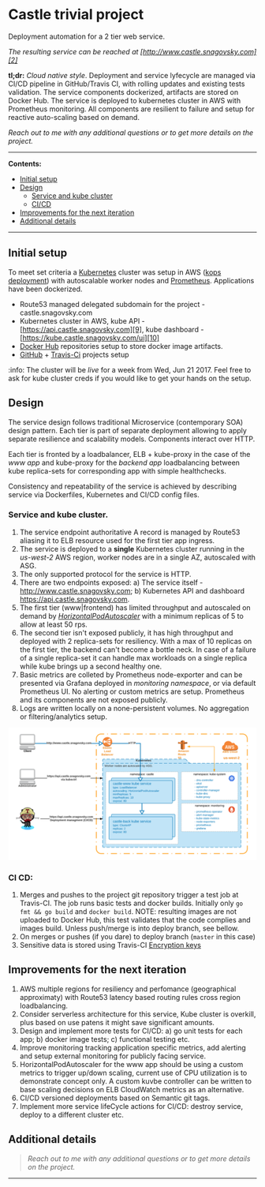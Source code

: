 # Castle trivial project

Deployment automation for a 2 tier web service.

_The resulting service can be reached at [http://www.castle.snagovsky.com][2]_

**tl;dr:** _Cloud native style_. Deployment and service lyfecycle are managed via CI/CD pipeline in GitHub/Travis CI, with rolling updates and existing tests validation. The service components dockerized, artifacts are stored on Docker Hub. The service is deployed to kubernetes cluster in AWS with Prometheus monitoring. All components are resilient to failure and setup for reactive auto-scaling based on demand.

_Reach out to me with any additional questions or to get more details on the project._

-----

**Contents:**
* [Initial setup][4]
* [Design][5]
    + [Service and kube cluster][16]
    + [CI/CD][17]
* [Improvements for the next iteration][6]
* [Additional details][15]

-----

## Initial setup

To meet set criteria a [Kubernetes][3] cluster was setup in AWS ([kops deployment][7]) with autoscalable worker nodes and [Prometheus][8]. Applications have been dockerized.

* Route53 managed delegated subdomain for the project - castle.snagovsky.com
* Kubernetes cluster in AWS, kube API - [https://api.castle.snagovsky.com][9], kube dashboard - [https://kube.castle.snagovsky.com/ui][10]
* [Docker Hub][11] repositories setup to store docker image artifacts.
* [GitHub][12] + [Travis-Ci][13] projects setup

:info: The cluster will be _live_ for a week from Wed, Jun 21 2017. Feel free to ask for kube cluster creds if you would like to get your hands on the setup.

## Design

The service design follows traditional Microservice (contemporary SOA) design pattern. Each tier is part of separate deployment allowing to apply separate resilience and scalability models. Components interact over HTTP.

Each tier is fronted by a loadbalancer, ELB + kube-proxy in the case of the _www app_ and kube-proxy for the _backend app_ loadbalancing between kube replica-sets for corresponding app with simple healthchecks.

Consistency and repeatability of the service is achieved by describing service via Dockerfiles, Kubernetes and CI/CD config files.

### Service and kube cluster.

1. The service endpoint authoritative A record is managed by Route53 aliasing it to ELB resource used for the first tier app ingress.
1. The service is deployed to a **single** Kubernetes cluster running in the _us-west-2_ AWS region, worker nodes are in a single AZ, autoscaled with ASG.
1. The only supported protocol for the service is HTTP.
1. There are two endpoints exposed: a) The service itself - http://www.castle.snagovsky.com; b) Kubernetes API and dashboard https://api.castle.snagovsky.com.
1. The first tier (www|frontend) has limited throughput and autoscaled on demand by [_HorizontalPodAutoscaler_][14] with a minimum replicas of 5 to allow at least 50 rps.
1. The second tier isn't exposed publicly, it has high throughput and deployed with 2 replica-sets for resiliency. With a max of 10 replicas on the first tier, the backend can't become a bottle neck. In case of a failure of a single replica-set it can handle max workloads on a single replica while kube brings up a second healthy one.
1. Basic metrics are colleted by Prometheus node-exporter and can be presented via Grafana deployed in _monitoring namespace_, or via default Prometheus UI. No alerting or custom metrics are setup. Prometheus and its components are not exposed publicly.
1. Logs are written locally on a none-persistent volumes. No aggregation or filtering/analytics setup.

![alt text][1]

### CI CD:

1. Merges and pushes to the project git repository trigger a test job at Travis-CI. The job runs basic tests and docker builds. Initially only `go fmt && go build` and `docker build`. NOTE: resulting images are not uploaded to Docker Hub, this test validates that the code complies and images build. Unless push/merge is into deploy branch, see bellow.
1. On merges or pushes (if you dare) to deploy branch (`master` in this case)
1. Sensitive data is stored using Travis-CI [Encryption keys][19]


## Improvements for the next iteration

1. AWS multiple regions for resiliency and perfomance (geographical approximaty) with Route53 latency based routing rules cross region loadbalancing.
1. Consider serverless architecture for this service, Kube cluster is overkill, plus based on use patens it might save significant amounts.
1. Design and implement more tests for CI/CD: a) go unit tests for each app; b) docker image tests; c) functional testing etc.
1. Improve monitoring tracking application specific metrics, add alerting and setup external monitoring for publicly facing service.
1. HorizontalPodAutoscaler for the www app should be using a custom metrics to trigger up/down scaling, current use of CPU utilization is to demonstrate concept only. A custom kuvbe controller can be written to base scaling decisions on ELB CloudWatch metrics as an alternative.
1. CI/CD versioned deployments based on Semantic git tags.
1. Implement more service lifeCycle actions for CI/CD: destroy service, deploy to a different cluster etc.


## Additional details

> _Reach out to me with any additional questions or to get more details on the project._


-----

[1]: docs/arch_diagram.png
[2]: http://www.castle.snagovsky.com
[3]: https://kubernetes.io
[4]: README.md#initial-setup
[5]: README.md#design
[6]: README.md#improvements-for-the-next-iteration
[7]: https://github.com/kubernetes/kops
[8]: https://prometheus.io
[9]: https://api.castle.snagovsky.com
[10]: https://kube.castle.snagovsky.com/ui
[11]: https://hub.docker.com/r/pahatmp/
[12]: https://githum.com/paha/castle-service
[13]: https://travis-ci.org/paha
[14]: https://kubernetes.io/docs/tasks/run-application/horizontal-pod-autoscale
[15]: README.md#additional-details
[16]: README.md#service-and-kube-cluster
[17]: README.md#ci-cd
[18]: http://semver.org
[19]: https://docs.travis-ci.com/user/encryption-keys/
